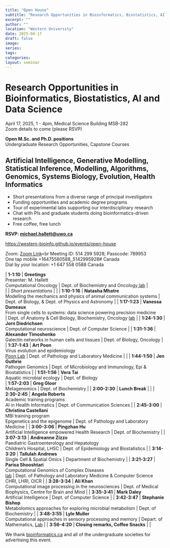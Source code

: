 ```yaml
---
title: "Open House"
subtitle: "Research Opportunities in Bioinformatics, Biostatistics, AI and Data Science"
excerpt: ""
author: ""
location: "Western University"
date: 2025-04-17
draft: false
image: 
series:
tags:
categories:
layout: seminar
---
```


# Research Opportunities in Bioinformatics, Biostatistics, AI and Data Science

April 17, 2025, 1 - 4pm, Medical Science Building MSB-282<br/>
Zoom details to come (please RSVP)

**Open M.Sc. and Ph.D. positions**<br/>
Undergraduate Research Opportunities, Capstone Courses

## Artificial Intelligence, Generative Modelling, Statistical Inference, Modelling, Algorithms, Genomics, Systems Biology, Evolution, Health Informatics

* Short presentations from a diverse range of principal investigators
* Funding opportunities and academic degree programs
* Tour of experimental labs supporting our interdisciplinary research
* Chat with PIs and graduate students doing bioinformatics-driven research
* Free coffee, free lunch

**RSVP: michael.hallett@uwo.ca**

https://western-bioinfo.github.io/events/open-house


Zoom:
<a href="https://westernuniversity.zoom.us/j/5142995928?omn=94007152979">Zoom Link</a><br
Meeting ID: 514 299 5928; Passcode: 789953 <br>
One tap mobile +16475580588,,5142995928# Canada <br>
Dial by your location: +1 647 558 0588 Canada<br>



| **1-1:10**       | **Greetings**<br>Presenter: M. Hallett<br>Computational Oncology
                              | Dept. of Biochemistry and Oncology<a href="https://mikehallett.science/"> lab</a>   |       
|                  | *Short presentations*                                                                                                                                                           |                                                                                            |
| **1:10-1:16**    | **Natasha Mhatre**<br>Modelling the mechanics and physics of animal communication systems                                                                                        | Dept. of Biology, & Dept. of Physics and Astronomy                                                                 |
| **1:17-1:23**    | **Vanessa Dumeaux**<br>From single cells to systems: data science powering precision medicine                                  
                              | Dept. of Anatomy & Cell Biology, Biochemistry, Oncology <a href="https://lab-dumeaux.science/"> lab</a> |
| **1:24-1:30**    | **Jorn Diedrichsen**<br>Computational neuroscience                                                                                                                              | Dept. of Computer Science                                                                                          |
| **1:31-1:36**    | **Alexander Timoshenko**<br>Galectin networks in human cells and tissues                                                                                                        | Dept. of Biology, Oncology                                                                                         |
| **1:37-1:43**    | **Art Poon**<br>Virus evolution and epidemiology<br><a href="https://github.com/PoonLab/">Poon Lab</a>                                                                                                                                 | Dept. of Pathology and Laboratory Medicine                                                                         |                                                                                |
| **1:44-1:50**    | **Jen Guthrie**<br>Pathogen Genomics                                                                                                                                             | Dept. of Microbiology and Immunology, Epi & Biostatistics                                                          |
| **1:51-1:56**    | **Vera Tai**<br>Aquatic microbial ecology                                                                                                                                       | Dept. of Biology             
| **1:57-2:03**    | **Greg Gloor**<br>Metagenomics                                                                                                                                                   | Dept. of Biochemistry                                                                                              |
| **2:00-2:30**    | **Lunch Break**                                                                                                                                                                  |                                                                                            |
| **2:30-2:45**    | **Angela Roberts**<br>Academic training programs<br>AI in Health Informatics                                                                                                      | Dept. of Communication Sciences                                                                                    |
| **2:45-3:00**    | **Christina Castellani**<br>MBI training program<br>Epigenetics and the epigenome                                                                                                | Dept. of Pathology and Laboratory Medicine                                                                         |
| **3:00-3:06**    | **Pingzhao Hu**<br>Artificial Intelligence empowered Health Research                                                                                                             | Dept. of Biochemistry                                                                                              |
| **3:07-3:13**    | **Andreanne Zizzo**<br>Paediatric Gastroenterology and Hepatology<br>Children’s Hospital, LHSC                                                                                     | Dept. of Epidemiology and Biostatistics                                                                            |
| **3:14-3:20**    | **Tallulah Andrews**<br>Single Cell & Spatial Omics                                                                                                                              | Department of Biochemistry                                                                                         |
| **3:21-3:27**    | **Parisa Shooshtari**<br>Computational Genomics of Complex Diseases<br><a href="https://shooshtarilab.com/">lab</a>                                                  | Dept. of Pathology and Laboratory Medicine & Computer Science<br>CHRI, LHRI, OICR                                   |
| **3:28-3:34**    | **Ali Khan**<br>Computational image processing in the neurosciences                                                                                                              | Dept. of Medical Biophysics, Centre for Brain and Mind                                                             |
| **3:35-3:41**    | **Mark Daley**<br>Artificial Intelligence                                                                                                                                       | Dept. of Computer Science                                                                                          |
| **3:42-3:47**    | **Stephanie Bishop**<br>Metabolomics approaches for exploring microbial metabolism                                                                                               | Dept. of Biochemistry                                                                                              |
| **3:48-3:55**    | **Lyle Muller**<br>Computational approaches in sensory processing and memory                                                                                                      | Depart. of Mathematics, <a href="http://mullerlab.ca/">Lab</a>                                                                                           |
| **3:56-4:20**   | **Closing remarks, Coffee Snacks**                                                                                                                                               |                                                                                            |

We thank [bioinformatics.ca](mailto:bioinformatics.ca) and all of the undergraduate societies for advertising this event.
